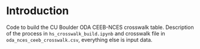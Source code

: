 # Introduction
Code to build the CU Boulder ODA CEEB-NCES crosswalk table. Description of the process in `hs_crosswalk_build.ipynb` and crosswalk file in  `oda_nces_ceeb_crosswalk.csv`, everything else is input data.
